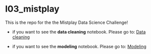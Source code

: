 # I03_mistplay

This is the repo for the the Mistplay Data Science Challenge!

- if you want to see the **data cleaning** notebook. Please go to: [Data cleaning](https://github.com/AndresPitta/I03_mistplay/blob/main/src/data_cleaning.ipynb)

- if you want to see the **modeling** notebook. Please go to: [Modeling](https://github.com/AndresPitta/I03_mistplay/blob/main/src/modeling.ipynb)
